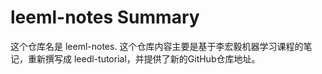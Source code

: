 # leeml-notes Summary

这个仓库名是 leeml-notes. 这个仓库内容主要是基于李宏毅机器学习课程的笔记，重新撰写成 leedl-tutorial，并提供了新的GitHub仓库地址。